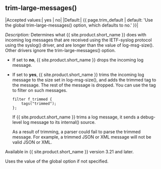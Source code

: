 ## trim-large-messages()

|Accepted values:|      yes \| no|
|Default:| {{ page.trim_default | default: 'Use the global trim-large-messages() option, which defaults to no.' }}|

*Description:* Determines what {{ site.product.short_name }} does with incoming log
messages that are received using the IETF-syslog protocol using the
syslog() driver, and are longer than the value of log-msg-size(). Other
drivers ignore the trim-large-messages() option.

- If set to **no**, {{ site.product.short_name }} drops the incoming log message.

- If set to **yes**, {{ site.product.short_name }} trims the incoming log message to
    the size set in log-msg-size(), and adds the trimmed tag to the
    message. The rest of the message is dropped. You can use the tag to
    filter on such messages.

    ```config
    filter f_trimmed {
        tags("trimmed");
    };
    ```

    If {{ site.product.short_name }} trims a log message, it sends a debug-level log
    message to its internal() source.

    As a result of trimming, a parser could fail to parse the trimmed
    message. For example, a trimmed JSON or XML message will not be
    valid JSON or XML.

Available in {{ site.product.short_name }} version 3.21 and later.

Uses the value of the global option if not specified.
